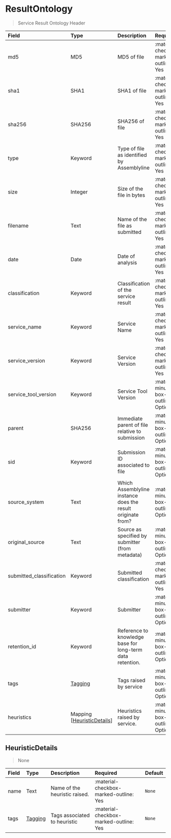 [comment]: # (AUTOGENERATED MARKDOWN CONTENT. UPDATES TO ODM DOCUMENTATION SHOULD BE DONE THROUGH ASSEMBLYLINE-BASE REPO!)
# ResultOntology
> Service Result Ontology Header

| Field | Type | Description | Required | Default |
| :--- | :--- | :--- | :--- | :--- |
| md5 | MD5 | MD5 of file | :material-checkbox-marked-outline: Yes | `None` |
| sha1 | SHA1 | SHA1 of file | :material-checkbox-marked-outline: Yes | `None` |
| sha256 | SHA256 | SHA256 of file | :material-checkbox-marked-outline: Yes | `None` |
| type | Keyword | Type of file as identified by Assemblyline | :material-checkbox-marked-outline: Yes | `None` |
| size | Integer | Size of the file in bytes | :material-checkbox-marked-outline: Yes | `None` |
| filename | Text | Name of the file as submitted | :material-checkbox-marked-outline: Yes | `None` |
| date | Date | Date of analysis | :material-checkbox-marked-outline: Yes | `None` |
| classification | Keyword | Classification of the service result | :material-checkbox-marked-outline: Yes | `TLP:W` |
| service_name | Keyword | Service Name | :material-checkbox-marked-outline: Yes | `None` |
| service_version | Keyword | Service Version | :material-checkbox-marked-outline: Yes | `None` |
| service_tool_version | Keyword | Service Tool Version | :material-minus-box-outline: Optional | `` |
| parent | SHA256 | Immediate parent of file relative to submission | :material-minus-box-outline: Optional | `None` |
| sid | Keyword | Submission ID associated to file | :material-minus-box-outline: Optional | `None` |
| source_system | Text | Which Assemblyline instance does the result originate from? | :material-minus-box-outline: Optional | `None` |
| original_source | Text | Source as specified by submitter (from metadata) | :material-minus-box-outline: Optional | `None` |
| submitted_classification | Keyword | Submitted classification | :material-checkbox-marked-outline: Yes | `TLP:W` |
| submitter | Keyword | Submitter | :material-minus-box-outline: Optional | `None` |
| retention_id | Keyword | Reference to knowledge base for long-term data retention. | :material-minus-box-outline: Optional | `None` |
| tags | [Tagging](/odm/models/tagging/#tagging) | Tags raised by service | :material-minus-box-outline: Optional | `None` |
| heuristics | Mapping [[HeuristicDetails](/odm/models/ontology/meta/#heuristicdetails)] | Heuristics raised by service. | :material-minus-box-outline: Optional | `None` |


[comment]: # (AUTOGENERATED MARKDOWN CONTENT. UPDATES TO ODM DOCUMENTATION SHOULD BE DONE THROUGH ASSEMBLYLINE-BASE REPO!)
## HeuristicDetails
> None

| Field | Type | Description | Required | Default |
| :--- | :--- | :--- | :--- | :--- |
| name | Text | Name of the heuristic raised. | :material-checkbox-marked-outline: Yes | `None` |
| tags | [Tagging](/odm/models/tagging/#tagging) | Tags associated to heuristic | :material-checkbox-marked-outline: Yes | `None` |


